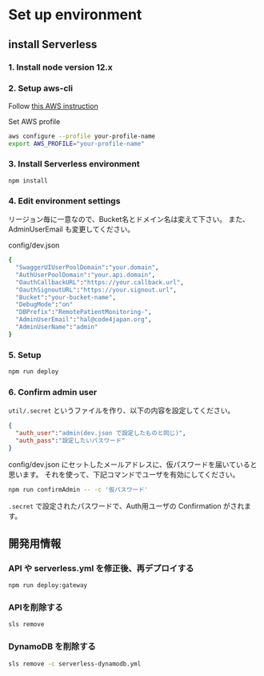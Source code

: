 # Set up environment

## install Serverless

### 1. Install node version 12.x

### 2. Setup aws-cli

Follow [this AWS instruction](https://docs.aws.amazon.com/ja_jp/cli/latest/userguide/install-cliv2.html)

Set AWS profile

```bash
aws configure --profile your-profile-name
export AWS_PROFILE="your-profile-name"
```

### 3. Install Serverless environment

`npm install`

### 4. Edit environment settings

リージョン毎に一意なので、Bucket名とドメイン名は変えて下さい。
また、AdminUserEmail も変更してください。

config/dev.json

```bash
{
  "SwaggerUIUserPoolDomain":"your.domain",
  "AuthUserPoolDomain":"your.api.domain",
  "OauthCallbackURL":"https://your.callback.url",
  "OauthSignoutURL":"https://your.signout.url",
  "Bucket":"your-bucket-name",
  "DebugMode":"on"
  "DBPrefix":"RemotePatientMonitoring-",
  "AdminUserEmail":"hal@code4japan.org",
  "AdminUserName":"admin"
}
```

### 5. Setup

```bash
npm run deploy
```
### 6. Confirm admin user

`util/.secret` というファイルを作り、以下の内容を設定してください。

```json
{
  "auth_user":"admin(dev.json で設定したものと同じ)", 
  "auth_pass":"設定したいパスワード"
}
```

config/dev.json にセットしたメールアドレスに、仮パスワードを届いていると思います。
それを使って、下記コマンドでユーザを有効にしてください。

```bash
npm run confirmAdmin -- -c '仮パスワード' 
```

`.secret` で設定されたパスワードで、Auth用ユーザの Confirmation がされます。


## 開発用情報

### API や serverless.yml を修正後、再デプロイする

```bash
npm run deploy:gateway
```
### APIを削除する

```bash
sls remove
```

### DynamoDB を削除する

```bash
sls remove -c serverless-dynamodb.yml
```
